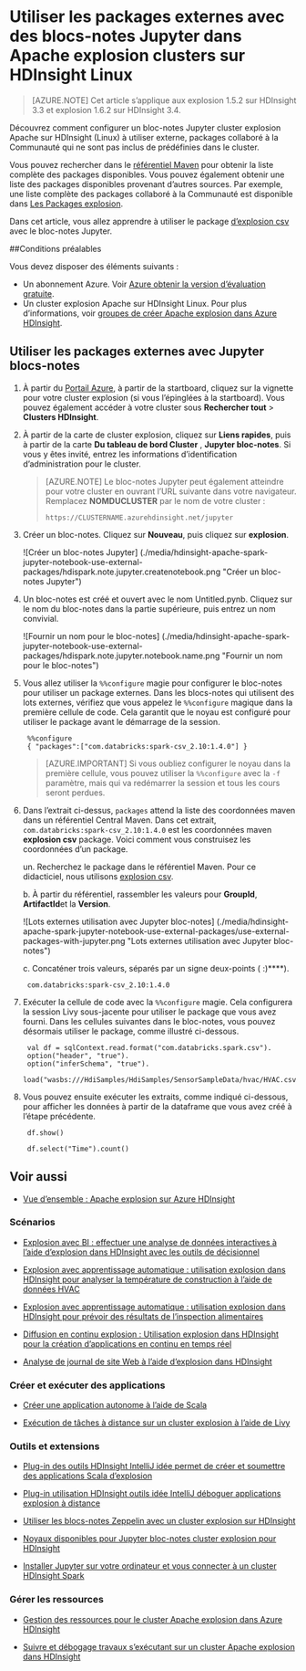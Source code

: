 <properties 
    pageTitle="Utiliser les packages externes avec des blocs-notes Jupyter dans Apache explosion clusters sur HDInsight | Azure"
    description="Obtenir des instructions détaillées sur la configuration des blocs-notes Jupyter disponibles avec les clusters HDInsight Spark pour utiliser les packages explosion externes." 
    services="hdinsight" 
    documentationCenter="" 
    authors="nitinme" 
    manager="jhubbard" 
    editor="cgronlun"
    tags="azure-portal"/>

<tags 
    ms.service="hdinsight" 
    ms.workload="big-data" 
    ms.tgt_pltfrm="na" 
    ms.devlang="na" 
    ms.topic="article" 
    ms.date="10/28/2016" 
    ms.author="nitinme"/>


# <a name="use-external-packages-with-jupyter-notebooks-in-apache-spark-clusters-on-hdinsight-linux"></a>Utiliser les packages externes avec des blocs-notes Jupyter dans Apache explosion clusters sur HDInsight Linux

>[AZURE.NOTE] Cet article s’applique aux explosion 1.5.2 sur HDInsight 3.3 et explosion 1.6.2 sur HDInsight 3.4. 

Découvrez comment configurer un bloc-notes Jupyter cluster explosion Apache sur HDInsight (Linux) à utiliser externe, packages collaboré à la Communauté qui ne sont pas inclus de prédéfinies dans le cluster. 

Vous pouvez rechercher dans le [référentiel Maven](http://search.maven.org/) pour obtenir la liste complète des packages disponibles. Vous pouvez également obtenir une liste des packages disponibles provenant d’autres sources. Par exemple, une liste complète des packages collaboré à la Communauté est disponible dans [Les Packages explosion](http://spark-packages.org/).

Dans cet article, vous allez apprendre à utiliser le package [d’explosion csv](http://search.maven.org/#artifactdetails%7Ccom.databricks%7Cspark-csv_2.10%7C1.4.0%7Cjar) avec le bloc-notes Jupyter.

##<a name="prerequisites"></a>Conditions préalables

Vous devez disposer des éléments suivants :

- Un abonnement Azure. Voir [Azure obtenir la version d’évaluation gratuite](https://azure.microsoft.com/documentation/videos/get-azure-free-trial-for-testing-hadoop-in-hdinsight/).
- Un cluster explosion Apache sur HDInsight Linux. Pour plus d’informations, voir [groupes de créer Apache explosion dans Azure HDInsight](hdinsight-apache-spark-jupyter-spark-sql.md).

## <a name="use-external-packages-with-jupyter-notebooks"></a>Utiliser les packages externes avec Jupyter blocs-notes 

1. À partir du [Portail Azure](https://portal.azure.com/), à partir de la startboard, cliquez sur la vignette pour votre cluster explosion (si vous l’épinglées à la startboard). Vous pouvez également accéder à votre cluster sous **Rechercher tout** > **Clusters HDInsight**.   

2. À partir de la carte de cluster explosion, cliquez sur **Liens rapides**, puis à partir de la carte **Du tableau de bord Cluster** , **Jupyter bloc-notes**. Si vous y êtes invité, entrez les informations d’identification d’administration pour le cluster.

    > [AZURE.NOTE] Le bloc-notes Jupyter peut également atteindre pour votre cluster en ouvrant l’URL suivante dans votre navigateur. Remplacez __NOMDUCLUSTER__ par le nom de votre cluster :
    >
    > `https://CLUSTERNAME.azurehdinsight.net/jupyter`

2. Créer un bloc-notes. Cliquez sur **Nouveau**, puis cliquez sur **explosion**.

    ![Créer un bloc-notes Jupyter] (./media/hdinsight-apache-spark-jupyter-notebook-use-external-packages/hdispark.note.jupyter.createnotebook.png "Créer un bloc-notes Jupyter")

3. Un bloc-notes est créé et ouvert avec le nom Untitled.pynb. Cliquez sur le nom du bloc-notes dans la partie supérieure, puis entrez un nom convivial.

    ![Fournir un nom pour le bloc-notes] (./media/hdinsight-apache-spark-jupyter-notebook-use-external-packages/hdispark.note.jupyter.notebook.name.png "Fournir un nom pour le bloc-notes")

4. Vous allez utiliser la `%%configure` magie pour configurer le bloc-notes pour utiliser un package externes. Dans les blocs-notes qui utilisent des lots externes, vérifiez que vous appelez le `%%configure` magique dans la première cellule de code. Cela garantit que le noyau est configuré pour utiliser le package avant le démarrage de la session.

        %%configure
        { "packages":["com.databricks:spark-csv_2.10:1.4.0"] }


    >[AZURE.IMPORTANT] Si vous oubliez configurer le noyau dans la première cellule, vous pouvez utiliser la `%%configure` avec la `-f` paramètre, mais qui va redémarrer la session et tous les cours seront perdues.

5. Dans l’extrait ci-dessus, `packages` attend la liste des coordonnées maven dans un référentiel Central Maven. Dans cet extrait, `com.databricks:spark-csv_2.10:1.4.0` est les coordonnées maven **explosion csv** package. Voici comment vous construisez les coordonnées d’un package.

    un. Recherchez le package dans le référentiel Maven. Pour ce didacticiel, nous utilisons [explosion csv](http://search.maven.org/#artifactdetails%7Ccom.databricks%7Cspark-csv_2.10%7C1.4.0%7Cjar).
    
    b. À partir du référentiel, rassembler les valeurs pour **GroupId**, **ArtifactId**et la **Version**.

    ![Lots externes utilisation avec Jupyter bloc-notes] (./media/hdinsight-apache-spark-jupyter-notebook-use-external-packages/use-external-packages-with-jupyter.png "Lots externes utilisation avec Jupyter bloc-notes")

    c. Concaténer trois valeurs, séparés par un signe deux-points ( :)****).

        com.databricks:spark-csv_2.10:1.4.0

6. Exécuter la cellule de code avec la `%%configure` magie. Cela configurera la session Livy sous-jacente pour utiliser le package que vous avez fourni. Dans les cellules suivantes dans le bloc-notes, vous pouvez désormais utiliser le package, comme illustré ci-dessous.

        val df = sqlContext.read.format("com.databricks.spark.csv").
        option("header", "true").
        option("inferSchema", "true").
        load("wasbs:///HdiSamples/HdiSamples/SensorSampleData/hvac/HVAC.csv")

7. Vous pouvez ensuite exécuter les extraits, comme indiqué ci-dessous, pour afficher les données à partir de la dataframe que vous avez créé à l’étape précédente.

        df.show()

        df.select("Time").count()


## <a name="seealso"></a>Voir aussi


* [Vue d’ensemble : Apache explosion sur Azure HDInsight](hdinsight-apache-spark-overview.md)

### <a name="scenarios"></a>Scénarios

* [Explosion avec BI : effectuer une analyse de données interactives à l’aide d’explosion dans HDInsight avec les outils de décisionnel](hdinsight-apache-spark-use-bi-tools.md)

* [Explosion avec apprentissage automatique : utilisation explosion dans HDInsight pour analyser la température de construction à l’aide de données HVAC](hdinsight-apache-spark-ipython-notebook-machine-learning.md)

* [Explosion avec apprentissage automatique : utilisation explosion dans HDInsight pour prévoir des résultats de l’inspection alimentaires](hdinsight-apache-spark-machine-learning-mllib-ipython.md)

* [Diffusion en continu explosion : Utilisation explosion dans HDInsight pour la création d’applications en continu en temps réel](hdinsight-apache-spark-eventhub-streaming.md)

* [Analyse de journal de site Web à l’aide d’explosion dans HDInsight](hdinsight-apache-spark-custom-library-website-log-analysis.md)

### <a name="create-and-run-applications"></a>Créer et exécuter des applications

* [Créer une application autonome à l’aide de Scala](hdinsight-apache-spark-create-standalone-application.md)

* [Exécution de tâches à distance sur un cluster explosion à l’aide de Livy](hdinsight-apache-spark-livy-rest-interface.md)

### <a name="tools-and-extensions"></a>Outils et extensions

* [Plug-in des outils HDInsight IntelliJ idée permet de créer et soumettre des applications Scala d’explosion](hdinsight-apache-spark-intellij-tool-plugin.md)

* [Plug-in utilisation HDInsight outils idée IntelliJ déboguer applications explosion à distance](hdinsight-apache-spark-intellij-tool-plugin-debug-jobs-remotely.md)

* [Utiliser les blocs-notes Zeppelin avec un cluster explosion sur HDInsight](hdinsight-apache-spark-use-zeppelin-notebook.md)

* [Noyaux disponibles pour Jupyter bloc-notes cluster explosion pour HDInsight](hdinsight-apache-spark-jupyter-notebook-kernels.md)

* [Installer Jupyter sur votre ordinateur et vous connecter à un cluster HDInsight Spark](hdinsight-apache-spark-jupyter-notebook-install-locally.md)

### <a name="manage-resources"></a>Gérer les ressources

* [Gestion des ressources pour le cluster Apache explosion dans Azure HDInsight](hdinsight-apache-spark-resource-manager.md)

* [Suivre et débogage travaux s’exécutant sur un cluster Apache explosion dans HDInsight](hdinsight-apache-spark-job-debugging.md)
